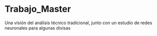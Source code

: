 # Trabajo_Master
Una visión del análisis técnico tradicional, junto con un estudio de redes neuronales para algunas divisas
